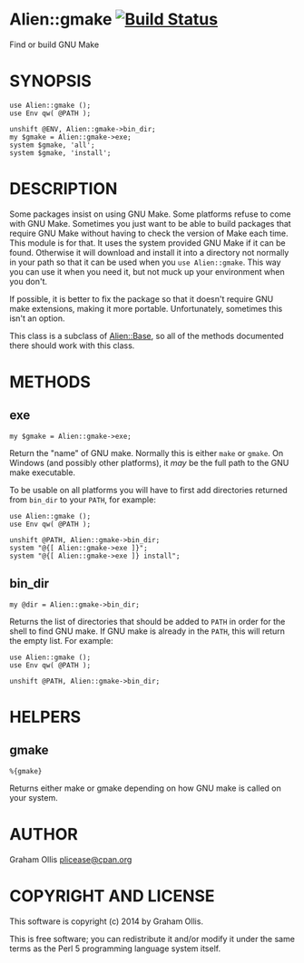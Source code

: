 # Alien::gmake [![Build Status](https://secure.travis-ci.org/Perl5-Alien/Alien-gmake.png)](http://travis-ci.org/Perl5-Alien/Alien-gmake)

Find or build GNU Make

# SYNOPSIS

    use Alien::gmake ();
    use Env qw( @PATH );
    
    unshift @ENV, Alien::gmake->bin_dir;
    my $gmake = Alien::gmake->exe;
    system $gmake, 'all';
    system $gmake, 'install';

# DESCRIPTION

Some packages insist on using GNU Make.  Some platforms refuse to come with GNU Make.
Sometimes you just want to be able to build packages that require GNU Make without
having to check the version of Make each time.  This module is for that.  It uses the
system provided GNU Make if it can be found.  Otherwise it will download and install
it into a directory not normally in your path so that it can be used when you 
`use Alien::gmake`.  This way you can use it when you need it, but not muck up your
environment when you don't.

If possible, it is better to fix the package so that it doesn't require GNU make
extensions, making it more portable.  Unfortunately, sometimes this isn't an option.

This class is a subclass of [Alien::Base](https://metacpan.org/pod/Alien::Base), so all of the methods documented there
should work with this class.

# METHODS

## exe

    my $gmake = Alien::gmake->exe;

Return the "name" of GNU make.  Normally this is either `make` or `gmake`.  On
Windows (and possibly other platforms), it _may_ be the full path to the GNU make
executable.

To be usable on all platforms you will have to first add directories returned
from `bin_dir` to your `PATH`, for example:

    use Alien::gmake ();
    use Env qw( @PATH );
    
    unshift @PATH, Alien::gmake->bin_dir;
    system "@{[ Alien::gmake->exe ]}";
    system "@{[ Alien::gmake->exe ]} install";

## bin\_dir

    my @dir = Alien::gmake->bin_dir;

Returns the list of directories that should be added to `PATH` in order for the
shell to find GNU make.  If GNU make is already in the `PATH`, this will return
the empty list.  For example:

    use Alien::gmake ();
    use Env qw( @PATH );
    
    unshift @PATH, Alien::gmake->bin_dir;

# HELPERS

## gmake

    %{gmake}

Returns either make or gmake depending on how GNU make is called on your 
system.

# AUTHOR

Graham Ollis <plicease@cpan.org>

# COPYRIGHT AND LICENSE

This software is copyright (c) 2014 by Graham Ollis.

This is free software; you can redistribute it and/or modify it under
the same terms as the Perl 5 programming language system itself.
